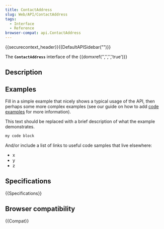 ```yaml
---
title: ContactAddress
slug: Web/API/ContactAddress
tags:
  - Interface
  - Reference
browser-compat: api.ContactAddress
---
```

{{securecontext_header}}{{DefaultAPISidebar("")}}

The **`ContactAddress`** interface of the {{domxref('','','','true')}} 

## Description

 







## Examples

Fill in a simple example that nicely shows a typical usage of the API, then perhaps some more complex examples (see our guide on how to add [code examples](/en-US/docs/MDN/Contribute/Structures/Code_examples) for more information).

This text should be replaced with a brief description of what the example demonstrates.

```js
my code block
```

And/or include a list of links to useful code samples that live elsewhere:

*   x
*   y
*   z

## Specifications

{{Specifications}}

## Browser compatibility

{{Compat}}

